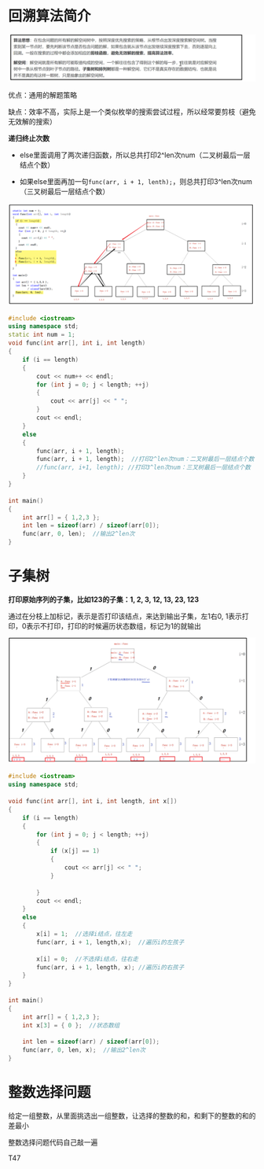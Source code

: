 #  回溯算法简介

![image-20210411121846547](img/05%EF%BC%9A%E5%9B%9E%E6%BA%AF%E7%AE%97%E6%B3%95.img/image-20210411121846547.png)

优点：通用的解题策略

缺点：效率不高，实际上是一个类似枚举的搜索尝试过程，所以经常要剪枝（避免无效解的搜索）

**递归终止次数**

- else里面调用了两次递归函数，所以总共打印2^len次num（二叉树最后一层结点个数）

- 如果else里面再加一句`func(arr, i + 1, lenth);`，则总共打印3^len次num（三叉树最后一层结点个数）

![image-20210411142603895](img/05%EF%BC%9A%E5%9B%9E%E6%BA%AF%E7%AE%97%E6%B3%95.img/image-20210411142603895.png)

```cpp
#include <iostream>
using namespace std;
static int num = 1;
void func(int arr[], int i, int length)
{
	if (i == length)	
	{
		cout << num++ << endl;
		for (int j = 0; j < length; ++j)  
		{
			cout << arr[j] << " ";
		}
		cout << endl;
	}
	else
	{
		func(arr, i + 1, length);
		func(arr, i + 1, length);  //打印2^len次num：二叉树最后一层结点个数
		//func(arr, i+1, length); //打印3^len次num：三叉树最后一层结点个数
	}
}

int main()
{
	int arr[] = { 1,2,3 };
	int len = sizeof(arr) / sizeof(arr[0]);
	func(arr, 0, len);  //输出2^len次
}
```

# 子集树

**打印原始序列的子集，比如123的子集：1, 2, 3, 12, 13, 23, 123**

通过在分枝上加标记，表示是否打印该结点，来达到输出子集，左1右0, 1表示打印，0表示不打印，打印的时候遍历状态数组，标记为1的就输出

![image-20210414130545234](img/05%EF%BC%9A%E5%9B%9E%E6%BA%AF%E7%AE%97%E6%B3%95.img/image-20210414130545234.png)

```cpp
#include <iostream>
using namespace std;

void func(int arr[], int i, int length, int x[])
{
	if (i == length)	
	{
		for (int j = 0; j < length; ++j)  
		{
			if (x[j] == 1)
			{
				cout << arr[j] << " ";
			}
			
		}
		cout << endl;
	}
	else
	{
		x[i] = 1;  //选择i结点，往左走
		func(arr, i + 1, length,x);  //遍历i的左孩子
		
		x[i] = 0;  //不选择i结点，往右走
		func(arr, i + 1, length, x); //遍历i的右孩子
	}
}

int main()
{
	int arr[] = { 1,2,3 };  
	int x[3] = { 0 };  //状态数组

	int len = sizeof(arr) / sizeof(arr[0]);
	func(arr, 0, len, x);  //输出2^len次
}
```

# 整数选择问题

给定一组整数，从里面挑选出一组整数，让选择的整数的和，和剩下的整数的和的差最小

整数选择问题代码自己敲一遍

T47





